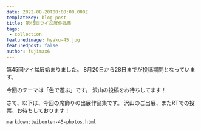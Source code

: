 ```yaml
---
date: 2022-08-20T00:00:00.000Z
templateKey: blog-post
title: 第45回ツイ盆展作品集
tags:
 - collection
featuredimage: hyaku-45.jpg
featuredpost: false
author: fujimax6
---
```

第45回ツイ盆展始まりました。
8月20日から28日までが投稿期間となっています。

今回のテーマは「色で遊ぶ」です。
沢山の投稿をお待ちしてます！

さて、以下は、今回の席飾りの出展作品集です。
沢山のご出展、またRTでの投票、お待ちしております！

`markdown:twibonten-45-photos.html`
